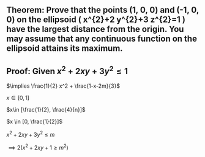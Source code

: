 ## Theorem: Prove that the points (1, 0, 0) and (-1, 0, 0) on the ellipsoid \( x^{2}+2 y^{2}+3 z^{2}=1 \) have the largest distance from the origin. You may assume that any continuous function on the ellipsoid attains its maximum.


## Proof: Given $x^2+2xy+3y^2 \leq 1$

$\implies \frac{1}{2} x^2 + \frac{1-x-2m}{3}$

$x \in [0, 1]$

$x\in [\frac{1}{2}, \frac{4}{n}]$

$x \in [0, \frac{1}{2}]$

$x^2+2xy+3y^2 \leq m$

$\implies 2(x^2+2xy+1 \geq m^2)$
